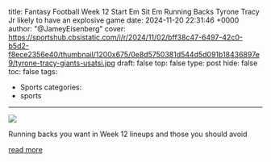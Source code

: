 title: Fantasy Football Week 12 Start Em Sit Em Running Backs Tyrone Tracy Jr likely to have an explosive game
date: 2024-11-20 22:31:46 +0000
author: "@JameyEisenberg"
cover: https://sportshub.cbsistatic.com/i/r/2024/11/02/bff38c47-6497-42c0-b5d2-f8ece2356e40/thumbnail/1200x675/0e8d5750381d544d5d091b18436897e9/tyrone-tracy-giants-usatsi.jpg
draft: false
top: false
type: post
hide: false
toc: false
tags:
  - Sports
categories:
  - sports
---

![](https://sportshub.cbsistatic.com/i/r/2024/11/02/bff38c47-6497-42c0-b5d2-f8ece2356e40/thumbnail/1200x675/0e8d5750381d544d5d091b18436897e9/tyrone-tracy-giants-usatsi.jpg)

Running backs you want in Week 12 lineups and those you should avoid

[read more](https://www.cbssports.com/fantasy/football/news/fantasy-football-week-12-start-em-sit-em-running-backs-tyrone-tracy-jr-likely-to-have-an-explosive-game/)
